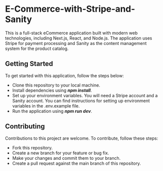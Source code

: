 # E-Commerce-with-Stripe-and-Sanity

This is a full-stack eCommerce application built with modern web technologies, including Next.js, React, and Node.js. The application uses Stripe for payment processing and Sanity as the content management system for the product catalog.

## Getting Started
To get started with this application, follow the steps below:
- Clone this repository to your local machine.
- Install dependencies using ***npm install***.
- Set up your environment variables. You will need a Stripe account and a Sanity account. You can find instructions for setting up environment variables in the .env.example file.
- Run the application using ***npm run dev***.

## Contributing
Contributions to this project are welcome. To contribute, follow these steps:
- Fork this repository.
- Create a new branch for your feature or bug fix.
- Make your changes and commit them to your branch.
- Create a pull request against the main branch of this repository.
